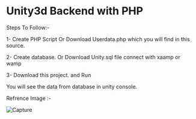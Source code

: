 # Unity3d Backend with PHP
 
Steps To Follow:-

1- Create PHP Script Or Download Userdata.php which you will find in this source.

2- Create database. Or Download Unity.sql file connect with xaamp or wamp

3- Download this project. and Run 

You will see the data from database in unity console.

Refrence Image :- 

![Capture](https://user-images.githubusercontent.com/18227137/80347098-78fd8880-8889-11ea-8dfd-b156ea69653a.PNG)
